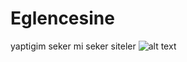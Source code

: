 # Eglencesine
yaptigim seker mi seker siteler
![alt text](https://raw.githubusercontent.com/username/projectname/branch/path/to/img.png)
